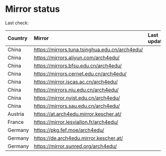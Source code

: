 <script src="./time.js"></script>
# Mirror status
Last check: <script type="text/javascript">localize(1727889507.507432);</script>

|Country|Mirror|Last update|
|:------|:-----|:----------|
|China|https://mirrors.tuna.tsinghua.edu.cn/arch4edu/|<script type="text/javascript">localize(1727851529);</script>|
|China|https://mirrors.aliyun.com/arch4edu/|<script type="text/javascript">localize(1727851529);</script>|
|China|https://mirrors.bfsu.edu.cn/arch4edu/|<script type="text/javascript">localize(1727851529);</script>|
|China|https://mirrors.cernet.edu.cn/arch4edu/|<script type="text/javascript">localize(1727851529);</script>|
|China|https://mirror.iscas.ac.cn/arch4edu/|<script type="text/javascript">localize(1727851529);</script>|
|China|https://mirrors.nju.edu.cn/arch4edu/|<script type="text/javascript">localize(1727808130);</script>|
|China|https://mirror.nyist.edu.cn/arch4edu/|<script type="text/javascript">localize(1727808130);</script>|
|China|https://mirrors.sau.edu.cn/arch4edu/|<script type="text/javascript">localize(1727851529);</script>|
|Austria|https://at.arch4edu.mirror.kescher.at/|<script type="text/javascript">localize(1727851529);</script>|
|France|https://mirror.lesviallon.fr/arch4edu/|<script type="text/javascript">localize(1727851529);</script>|
|Germany|https://pkg.fef.moe/arch4edu/|<script type="text/javascript">localize(1727851529);</script>|
|Germany|https://de.arch4edu.mirror.kescher.at/|<script type="text/javascript">localize(1727851529);</script>|
|Germany|https://mirror.sunred.org/arch4edu/|<script type="text/javascript">localize(1727851529);</script>|

<script src="./tablefilter/tablefilter.js"></script>
<script src="./table.js"></script>